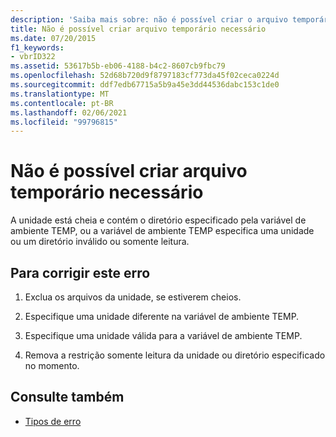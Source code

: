```yaml
---
description: 'Saiba mais sobre: não é possível criar o arquivo temporário necessário'
title: Não é possível criar arquivo temporário necessário
ms.date: 07/20/2015
f1_keywords:
- vbrID322
ms.assetid: 53617b5b-eb06-4188-b4c2-8607cb9fbc79
ms.openlocfilehash: 52d68b720d9f8797183cf773da45f02ceca0224d
ms.sourcegitcommit: ddf7edb67715a5b9a45e3dd44536dabc153c1de0
ms.translationtype: MT
ms.contentlocale: pt-BR
ms.lasthandoff: 02/06/2021
ms.locfileid: "99796815"
---
```

# <a name="cant-create-necessary-temporary-file"></a>Não é possível criar arquivo temporário necessário

A unidade está cheia e contém o diretório especificado pela variável de ambiente TEMP, ou a variável de ambiente TEMP especifica uma unidade ou um diretório inválido ou somente leitura.  
  
## <a name="to-correct-this-error"></a>Para corrigir este erro  
  
1. Exclua os arquivos da unidade, se estiverem cheios.  
  
2. Especifique uma unidade diferente na variável de ambiente TEMP.  
  
3. Especifique uma unidade válida para a variável de ambiente TEMP.  
  
4. Remova a restrição somente leitura da unidade ou diretório especificado no momento.  
  
## <a name="see-also"></a>Consulte também

- [Tipos de erro](../../programming-guide/language-features/error-types.md)
